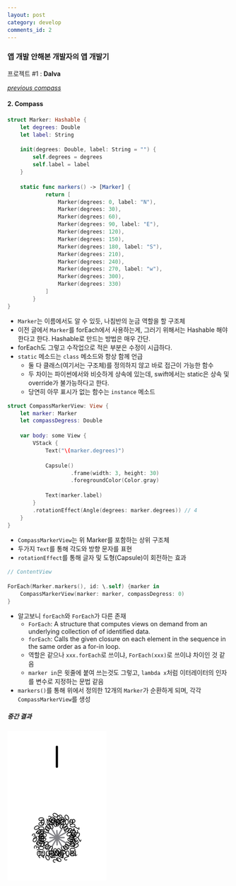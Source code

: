 ```yaml
---
layout: post
category: develop
comments_id: 2
---
```


### 앱 개발 안해본 개발자의 앱 개발기  
프로젝트 #1 : **Dalva**

*[previous compass](https://github.com/yongqyu/yongqyu.github.io/blob/master/_posts/2020-11-28-[ios]-Dalva-2.md)*
#### 2. Compass

```swift
struct Marker: Hashable {
    let degrees: Double
    let label: String

    init(degrees: Double, label: String = "") {
        self.degrees = degrees
        self.label = label
    }

    static func markers() -> [Marker] {
            return [
                Marker(degrees: 0, label: "N"),
                Marker(degrees: 30),
                Marker(degrees: 60),
                Marker(degrees: 90, label: "E"),
                Marker(degrees: 120),
                Marker(degrees: 150),
                Marker(degrees: 180, label: "S"),
                Marker(degrees: 210),
                Marker(degrees: 240),
                Marker(degrees: 270, label: "w"),
                Marker(degrees: 300),
                Marker(degrees: 330)
            ]
        }
}
```

* ```Marker```는 이름에서도 알 수 있듯, 나침반의 눈금 역할을 할 구조체
* 이전 글에서 ```Marker```를 forEach에서 사용하는게, 그러기 위해서는 Hashable 해야 한다고 한다. Hashable로 만드는 방법은 매우 간단.
* forEach도 그렇고 수작업으로 적은 부분은 수정이 시급하다.
* ```static``` 메소드는 ```class``` 메소드와 항상 함께 언급
  * 둘 다 클래스(여기서는 구조체)를 정의하지 않고 바로 접근이 가능한 함수
  * 두 차이는 파이썬에서와 비슷하게 상속에 있는데, swift에서는 static은 상속 및 override가 불가능하다고 한다.
  * 당연히 아무 표시가 없는 함수는 ```instance``` 메소드


```swift
struct CompassMarkerView: View {
    let marker: Marker
    let compassDegress: Double

    var body: some View {
        VStack {
            Text("\(marker.degrees)")

            Capsule()
                    .frame(width: 3, height: 30)
                    .foregroundColor(Color.gray)

            Text(marker.label)
        }
        .rotationEffect(Angle(degrees: marker.degrees)) // 4
    }
}
```

* ```CompassMarkerView```는 위 Marker를 포함하는 상위 구조체
* 두가지 ```Text```를 통해 각도와 방향 문자를 표현
* ```rotationEffect```를 통해 글자 및 도형(Capsule)이 회전하는 효과


```swift
// ContentView

ForEach(Marker.markers(), id: \.self) {marker in
    CompassMarkerView(marker: marker, compassDegress: 0)
}
```

* 알고보니 ```forEach```와 ```ForEach```가 다른 존재
  * ```ForEach```: A structure that computes views on demand from an underlying collection of of identified data.
  * ```forEach```: Calls the given closure on each element in the sequence in the same order as a for-in loop.
  * 역할은 같으나 ```xxx.forEach```로 쓰이냐, ```ForEach(xxx)```로 쓰이냐 차이인 것 같음
  * ```marker in```은 윗줄에 붙여 쓰는것도 그렇고, ```lambda x```처럼 이터레이터의 인자를 변수로 지정하는 문법 같음
* ```markers()```를 통해 위에서 정의한 12개의 ```Marker```가 순환하게 되며, 각각 ```CompassMarkerView```를 생성


##### 중간 결과
![mid_1](https://github.com/yongqyu/yongqyu.github.io/blob/master/_imgs/dalva_mid_1.png?raw=true)
